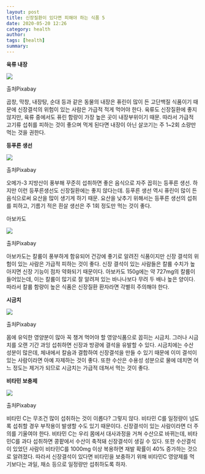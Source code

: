 ```yaml
---
layout: post
title: 신장질환이 있다면 피해야 하는 식품 5
date: 2020-05-20 12:26
category: health
author: 
tags: [health]
summary: 
---
```



**육류 내장**

![](https://img1.daumcdn.net/thumb/R720x0/?fname=https%3A%2F%2Ft1.daumcdn.net%2Fliveboard%2Finterstella-story%2F99e52bb58e7f405db56ca2b93f5457ad.JPG)

출처Pixabay

곱창, 막창, 내장탕, 순대 등과 같은 동물의 내장은 퓨린이 많이 든 고단백질 식품이기 때문에 신장결석의 위험이 있는 사람은 가급적 적게 먹어야 한다. 육류도 신장질환에 좋지 않지만, 육류 중에서도 퓨린 함량이 가장 높은 곳이 내장부위이기 때문. 따라서 가급적 고기류 섭취를 피하는 것이 좋으며 먹게 된다면 내장이 아닌 살코기는 주 1~2회 소량만 먹는 것을 권한다.

**등푸른 생선**

![](https://img1.daumcdn.net/thumb/R720x0/?fname=https%3A%2F%2Ft1.daumcdn.net%2Fliveboard%2Finterstella-story%2Fd44b844c82d742948b0304214579ed86.JPG)

출처Pixabay

오메가-3 지방산이 풍부해 꾸준히 섭취하면 좋은 음식으로 자주 꼽히는 등푸른 생선. 하지만 이런 등푸른생선도 신장질환에는 좋지 않다는데. 등푸른 생선 역시 퓨린이 많이 든 음식으로써 요산을 많이 생기게 하기 때문. 요산을 낮추기 위해서는 등푸른 생선의 섭취를 피하고, 기름기 적은 흰살 생선은 주 1회 정도만 먹는 것이 좋다.

아보카도  

![](https://img1.daumcdn.net/thumb/R720x0/?fname=https%3A%2F%2Ft1.daumcdn.net%2Fliveboard%2Finterstella-story%2Fbe13c0d3a7994129a43e131718ac00ab.JPG)

출처Pixabay

아보카도는 칼륨이 풍부하게 함유되어 건강에 좋기로 알려진 식품이지만 신장 결석의 위험이 있는 사람은 가급적 피하는 것이 좋다. 신장 결석이 있는 사람들은 칼륨 수치가 높아지면 신장 기능이 점차 약화되기 때문이다. 아보카도 150g에는 약 727mg의 칼륨이 들어있는데, 이는 칼륨이 많기로 잘 알려져 있는 바나나보다 무려 두 배나 높은 양이다. 따라서 칼륨 함량이 높은 식품은 신장질환 환자라면 각별히 주의해야 한다.

**시금치**

![](https://img1.daumcdn.net/thumb/R720x0/?fname=https%3A%2F%2Ft1.daumcdn.net%2Fliveboard%2Finterstella-story%2Fe14864c064734e8b8b916f6591cf3fdb.JPG)

출처Pixabay

몸에 유익한 영양분이 많아 꼭 챙겨 먹어야 할 영양식품으로 꼽히는 시금치. 그러나 시금치를 오랜 기간 과잉 섭취하면 신장과 방광에 결석을 유발할 수 있다. 시금치에는 수산 성분이 많은데, 체내에서 칼슘과 결합하여 신장결석을 만들 수 있기 때문에 이미 결석이 있는 사람이라면 아예 자제하는 것이 좋다. 또한 수산은 수용성 성분으로 물에 데치면 어느 정도는 제거가 되므로 시금치는 가급적 데쳐서 먹는 것이 좋다.

**비타민 보충제**

![](https://img1.daumcdn.net/thumb/R720x0/?fname=https%3A%2F%2Ft1.daumcdn.net%2Fliveboard%2Finterstella-story%2F1c8335ef7ac54244a623e75c4f4bcb12.JPG)

출처Pixabay

비타민 C는 무조건 많이 섭취하는 것이 이롭다? 그렇지 않다. 비타민 C를 일정량이 넘도록 섭취할 경우 부작용이 발생할 수도 있기 때문이다. 신장결석이 있는 사람이라면 더 주의를 기울여야 한다. 비타민 C는 우리 몸에서 대사과정을 거쳐 수산으로 바뀌는데, 비타민C를 과다 섭취하면 콩팥에서 수산이 축적돼 신장결석이 생길 수 있다. 또한 수산결석이 있었던 사람이 비타민C를 1000mg 이상 복용하면 재발 확률이 40% 증가하는 것으로 알려졌다. 따라서 신장결석이 있다면 비타민을 보충하기 위해 비타민C 영양제를 먹기보다는 과일, 채소 등으로 일정량만 섭취하도록 하자.